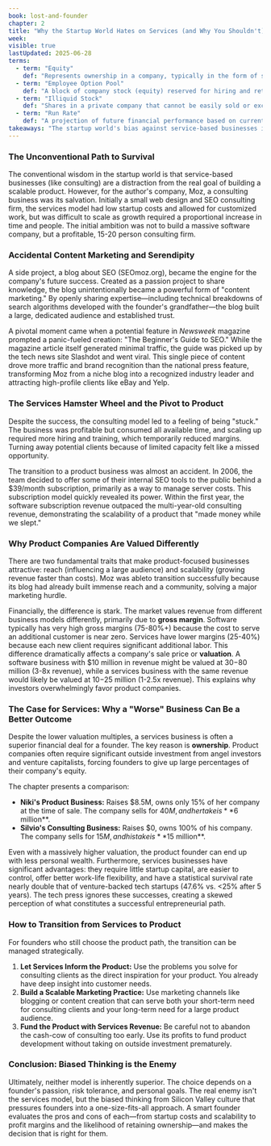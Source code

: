 ```yaml
---
book: lost-and-founder
chapter: 2
title: "Why the Startup World Hates on Services (and Why You Shouldn't)"
week: 
visible: true
lastUpdated: 2025-06-28
terms:
  - term: "Equity"
    def: "Represents ownership in a company, typically in the form of shares of stock. For a founder or investor, it's their percentage stake in the business and its future profits."
  - term: "Employee Option Pool"
    def: "A block of company stock (equity) reserved for hiring and retaining employees. It gives team members the 'option' to buy shares at a fixed price in the future, allowing them to share in the company's potential success."
  - term: "Illiquid Stock"
    def: "Shares in a private company that cannot be easily sold or exchanged for cash. An owner's stock is typically illiquid until the company is sold or goes public through an IPO."
  - term: "Run Rate"
    def: "A projection of future financial performance based on current results. It's calculated by taking revenue from a short period (e.g., one month) and extrapolating it over a full year to estimate annual revenue."
takeaways: "The startup world's bias against service-based businesses is largely unwarranted and can be financially detrimental advice for founders. A services model offers higher survival rates, requires less capital, and can provide a greater personal financial outcome for founders who retain full ownership. The optimal path depends not on cultural trends, but on a founder's specific goals, strengths, and market realities."
---
```


### The Unconventional Path to Survival
The conventional wisdom in the startup world is that service-based businesses (like consulting) are a distraction from the real goal of building a scalable product. However, for the author's company, Moz, a consulting business was its salvation. Initially a small web design and SEO consulting firm, the services model had low startup costs and allowed for customized work, but was difficult to scale as growth required a proportional increase in time and people. The initial ambition was not to build a massive software company, but a profitable, 15-20 person consulting firm.

### Accidental Content Marketing and Serendipity
A side project, a blog about SEO (SEOmoz.org), became the engine for the company's future success. Created as a passion project to share knowledge, the blog unintentionally became a powerful form of "content marketing." By openly sharing expertise—including technical breakdowns of search algorithms developed with the founder's grandfather—the blog built a large, dedicated audience and established trust.

A pivotal moment came when a potential feature in *Newsweek* magazine prompted a panic-fueled creation: "The Beginner's Guide to SEO." While the magazine article itself generated minimal traffic, the guide was picked up by the tech news site Slashdot and went viral. This single piece of content drove more traffic and brand recognition than the national press feature, transforming Moz from a niche blog into a recognized industry leader and attracting high-profile clients like eBay and Yelp.

### The Services Hamster Wheel and the Pivot to Product
Despite the success, the consulting model led to a feeling of being "stuck." The business was profitable but consumed all available time, and scaling up required more hiring and training, which temporarily reduced margins. Turning away potential clients because of limited capacity felt like a missed opportunity.

The transition to a product business was almost an accident. In 2006, the team decided to offer some of their internal SEO tools to the public behind a $39/month subscription, primarily as a way to manage server costs. This subscription model quickly revealed its power. Within the first year, the software subscription revenue outpaced the multi-year-old consulting revenue, demonstrating the scalability of a product that "made money while we slept."

### Why Product Companies Are Valued Differently
There are two fundamental traits that make product-focused businesses attractive: reach (influencing a large audience) and scalability (growing revenue faster than costs). Moz was ableto transition successfully because its blog had already built immense reach and a community, solving a major marketing hurdle.

Financially, the difference is stark. The market values revenue from different business models differently, primarily due to **gross margin**. Software typically has very high gross margins (75-80%+) because the cost to serve an additional customer is near zero. Services have lower margins (25-40%) because each new client requires significant additional labor. This difference dramatically affects a company's sale price or **valuation**. A software business with $10 million in revenue might be valued at $30-$80 million (3-8x revenue), while a services business with the same revenue would likely be valued at $10-$25 million (1-2.5x revenue). This explains why investors overwhelmingly favor product companies.

### The Case for Services: Why a "Worse" Business Can Be a Better Outcome
Despite the lower valuation multiples, a services business is often a superior financial deal for a founder. The key reason is **ownership**. Product companies often require significant outside investment from angel investors and venture capitalists, forcing founders to give up large percentages of their company's equity.

The chapter presents a comparison:
* **Niki's Product Business:** Raises $8.5M, owns only 15% of her company at the time of sale. The company sells for $40M, and her take is **$6 million**.
* **Silvio's Consulting Business:** Raises $0, owns 100% of his company. The company sells for $15M, and his take is **$15 million**.

Even with a massively higher valuation, the product founder can end up with less personal wealth. Furthermore, services businesses have significant advantages: they require little startup capital, are easier to control, offer better work-life flexibility, and have a statistical survival rate nearly double that of venture-backed tech startups (47.6% vs. <25% after 5 years). The tech press ignores these successes, creating a skewed perception of what constitutes a successful entrepreneurial path.

### How to Transition from Services to Product
For founders who still choose the product path, the transition can be managed strategically.
1.  **Let Services Inform the Product:** Use the problems you solve for consulting clients as the direct inspiration for your product. You already have deep insight into customer needs.
2.  **Build a Scalable Marketing Practice:** Use marketing channels like blogging or content creation that can serve both your short-term need for consulting clients and your long-term need for a large product audience.
3.  **Fund the Product with Services Revenue:** Be careful not to abandon the cash-cow of consulting too early. Use its profits to fund product development without taking on outside investment prematurely.

### Conclusion: Biased Thinking is the Enemy
Ultimately, neither model is inherently superior. The choice depends on a founder's passion, risk tolerance, and personal goals. The real enemy isn't the services model, but the biased thinking from Silicon Valley culture that pressures founders into a one-size-fits-all approach. A smart founder evaluates the pros and cons of each—from startup costs and scalability to profit margins and the likelihood of retaining ownership—and makes the decision that is right for them.
